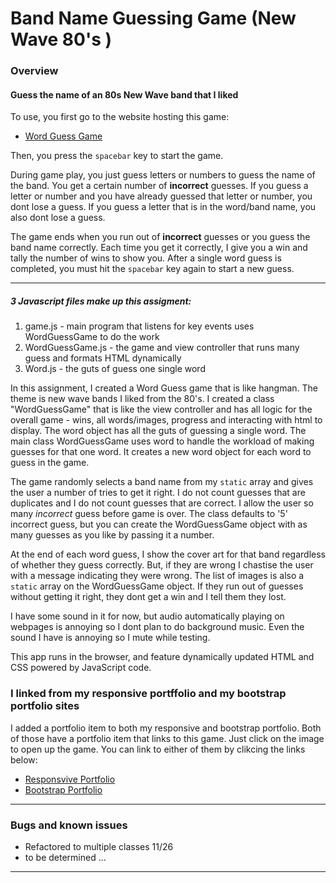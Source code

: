 # Band Name Guessing Game (New Wave 80's )

### Overview

#### Guess the name of an 80s New Wave band that I liked

To use, you first go to the website hosting this game:

* [Word Guess Game](https://plinck.github.io/WordGuessGame/)

Then, you press the `spacebar` key to start the game.

During game play, you just guess letters or numbers to guess the name of the band.  You get a certain number of __incorrect__ guesses.  If you guess a letter or number and you have already guessed that letter or number, you dont lose a guess.  If you guess a letter that is in the word/band name, you also dont lose a guess.

The game ends when you run out of __incorrect__ guesses or you guess the band name correctly.  Each time you get it correctly, I give you a win and tally the number of wins to show you.  After a single word guess is completed, you must hit the `spacebar` key again to start a new guess.

- - -
  
##### 3 Javascript files make up this assigment:

1. game.js - main program that listens for key events uses WordGuessGame to do the work
2. WordGuessGame.js - the game and view controller that runs many guess and formats HTML dynamically
3. Word.js - the guts of guess one single word

In this assignment, I created a Word Guess game that is like hangman.  The theme is new wave bands I liked from the 80's.  I created a class "WordGuessGame" that is like the view controller and has all logic for the overall game - wins, all words/images, progress and interacting with html to display.  The word object has all the guts of guessing a single word.  The main class WordGuessGame uses word to handle the workload of
making guesses for that one word.  It creates a new word object for each word to guess in the game.

The game randomly selects a band name from my `static` array and gives the user a number of tries to get it right.  I do not count guesses that are duplicates and I do not count guesses that are correct.  I allow the user so many _incorrect_ guess before game is over.  The class defaults to '5' incorrect guess, but you can create the WordGuessGame object with as many guesses as you like by passing it a number.

At the end of each word guess, I show the cover art for that band regardless of whether they guess correctly.  But, if they are wrong I chastise the user with a message indicating they were wrong.  The list of images is also a `static` array on the WordGuessGame object. If they run out of guesses without getting it right, they dont get a win and I tell them they lost.

I have some sound in it for now, but audio automatically playing on webpages is annoying so I dont plan to do background music.  Even the sound I have is annoying so I mute while testing.

This app runs in the browser, and feature dynamically updated HTML and CSS powered by JavaScript code.

### I linked from my responsive portffolio and my bootstrap portfolio sites

I added a portfolio item to both my responsive and bootstrap portfolio.  Both of those have a portfolio item that links to this game.  Just click on the image to open up the game.  You can link to either of them by clikcing the links below:

* [Responsvive Portfolio](https://plinck.github.io/Responsive-Portfolio/portfolio.html)
* [Bootstrap Portfolio](https://plinck.github.io/Bootstrap-Portfolio/portfolio.html)

- - -

### Bugs and known issues

* Refactored to multiple classes 11/26
* to be determined ...

- - -